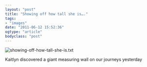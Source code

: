 ```yaml
---
layout: "post"
title: "Showing off how tall she is…."
tags: 
- "images"
date: "2011-06-12 15:52:36"
ogtype: "article"
bodyclass: "post"
---
```


![showing-off-how-tall-she-is.txt](http://www.rogerstringer.com/wp-content/uploads/2011/06/iPhone-Capture1.jpg)

Kaitlyn discovered a giant measuring wall on our journeys yesterday